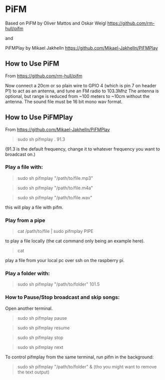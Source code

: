 # PiFM

Based on PiFM by Oliver Mattos and Oskar Weigl
https://github.com/rm-hull/pifm

and

PiFMPlay by Mikael Jakhelln
https://github.com/Mikael-Jakhelln/PiFMPlay


## How to Use PiFM
From https://github.com/rm-hull/pifm

Now connect a 20cm or so plain wire to GPIO 4 (which is pin 7 on header P1) to
act as an antenna, and tune an FM radio to 103.3Mhz
The antenna is optional, but range is reduced from ~100 meters to ~10cm without
the antenna. The sound file must be 16 bit mono wav format.


## How to Use PiFMPlay
From https://github.com/Mikael-Jakhelln/PiFMPlay

>sudo sh pifmplay . 91.3

(91.3 is the default frequency, change it to whatever frequency you want to broadcast on.)

### Play a file with:

>sudo sh pifmplay "/path/to/file.mp3"

>sudo sh pifmplay "/path/to/file.m4a"

>sudo sh pifmplay "/path/to/file.wav"

this will play a file with pifm.

### Play from a pipe

>cat /path/to/file | sudo pifmplay PIPE

to play a file locally (the cat command only being an example here).

>cat <audio file> | ssh pi@raspberrypi 'cat - | sudo /home/pi/pifmplay/pifmplay PIPE'

play a file from your local pc over ssh on the raspberry pi.

### Play a folder with:

>sudo sh pifmplay "/path/to/folder" 101.5

### How to Pause/Stop broadcast and skip songs:
Open another terminal.

>sudo sh pifmplay pause

>sudo sh pifmplay resume

>sudo sh pifmplay stop

>sudo sh pifmplay next

To control pifmplay from the same terminal, run pifm in the background:
>sudo sh pifmplay "/path/to/folder" &
(tho you might want to remove the text output)
